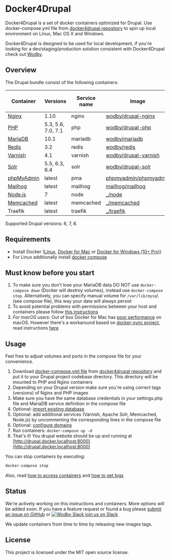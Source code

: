 # Docker4Drupal

Docker4Drupal is a set of docker containers optimized for Drupal. Use docker-compose.yml file from [docker4drupal repository](https://github.com/wodby/docker4drupal) to spin up local environment on Linux, Mac OS X and Windows. 

Docker4Drupal is designed to be used for local development, if you're looking for a dev/staging/production solution consistent with Docker4Drupal check out [Wodby](https://wodby.com). 

## Overview

The Drupal bundle consist of the following containers:

| Container | Versions | Service name | Image | Enabled by default |
| --------- | -------- | ------------ | ----- | ------------------ |
| [Nginx](containers/nginx.md)         | 1.10               | nginx     | [wodby/drupal-nginx](https://github.com/wodby/drupal-nginx/)            | ✓ |
| [PHP](containers/php.md)             | 5.3, 5.6, 7.0, 7.1 | php       | [wodby/drupal-php](https://github.com/wodby/drupal-php/)                | ✓ |
| [MariaDB](containers/mariadb.md)     | 10.1               | mariadb   | [wodby/mariadb](https://github.com/wodby/mariadb/)                      | ✓ |
| [Redis](containers/redis.md)         | 3.2                | redis     | [wodby/redis](https://hub.docker.com/wodby/redis)                       | ✓ |
| [Varnish](containers/varnish.md)     | 4.1                | varnish   | [wodby/drupal-varnish](https://github.com/wodby/drupal-varnish)         |   |
| [Solr](containers/varnish.md)        | 5.5, 6.3, 6.4      | solr      | [wodby/drupal-solr](https://github.com/wodby/drupal-solr)               |   |
| [phpMyAdmin](containers/pma.md)      | latest             | pma       | [phpmyadmin/phpmyadmin](https://hub.docker.com/r/phpmyadmin/phpmyadmin) | ✓ |
| [Mailhog](containers/mailhog.md)     | latest             | mailhog   | [mailhog/mailhog](https://hub.docker.com/r/mailhog/mailhog)             | ✓ |
| [Node.js](containers/node.md)        | 7                  | node      | [_/node](https://hub.docker.com/_/node)                                 |   |
| [Memcached](containers/memcached.md) | latest             | memcached | [_/memcached](https://hub.docker.com/_/memcached/)                      |   |
| Traefik                              | latest             | traefik   | [_/traefik](https://hub.docker.com/_/traefik/)                          |   |

Supported Drupal versions: 6, 7, 8.

## Requirements

* Install Docker ([Linux](https://docs.docker.com/engine/installation), [Docker for Mac](https://docs.docker.com/engine/installation/mac) or [Docker for Windows (10+ Pro)](https://docs.docker.com/engine/installation/windows))
* For Linux additionally install [docker compose](https://docs.docker.com/compose/install)

## Must know before you start

1. To make sure you don't lose your MariaDB data DO NOT use `docker-compose down` (Docker will destroy volumes), instead use `docker-compose stop`. Alternatively, you can specify manual volume for `/var/lib/mysql` (see compose file), this way your data will always persist 
2. To avoid potential problems with permissions between your host and containers please follow [this instructions](permissions.md)
3. _For macOS users_: Out of box Docker for Mac has [poor performance](https://github.com/Wodby/docker4drupal/issues/4) on macOS. However there's a workaround based on [docker-sync project](https://github.com/EugenMayer/docker-sync/), read instructions [here](macos.md)

## Usage 

Feel free to adjust volumes and ports in the compose file for your convenience.

1. Download [docker-compose.yml file](https://github.com/wodby/docker4drupal/blob/master/docker-compose.yml) from [docker4drupal repository](https://github.com/wodby/docker4drupal) and put it to your Drupal project codebase directory. This directory will be mounted to PHP and Nginx containers 
2. Depending on your Drupal version make sure you're using correct tags (versions) of Nginx and PHP images
3. Make sure you have the same database credentials in your settings.php file and MariaDB service definition in the compose file 
4. Optional: [import existing database](containers/mariadb.md#import-existing-database)
6. Optional: add additional services (Varnish, Apache Solr, Memcached, Node.js) by uncommenting the corresponding lines in the compose file
7. Optional: [configure domains](domains.md)
8. Run containers: `docker-compose up -d`
9. That's it! You drupal website should be up and running at [http://drupal.docker.localhost:8000](http://drupal.docker.localhost:8000)

You can stop containers by executing:
```bash
docker-compose stop
```

Also, read [how to access containers](access.md) and [how to get logs](logs.md)

## Status

We're actively working on this instructions and containers. More options will be added soon. If you have a feature request or found a bug please [submit an issue on GitHub](https://github.com/wodby/docker4drupal/issues/new) or [![Wodby Slack](https://www.google.com/s2/favicons?domain=www.slack.com) join us on Slack](https://slack.wodby.com/)

We update containers from time to time by releasing new images tags.

## License

This project is licensed under the MIT open source license.
